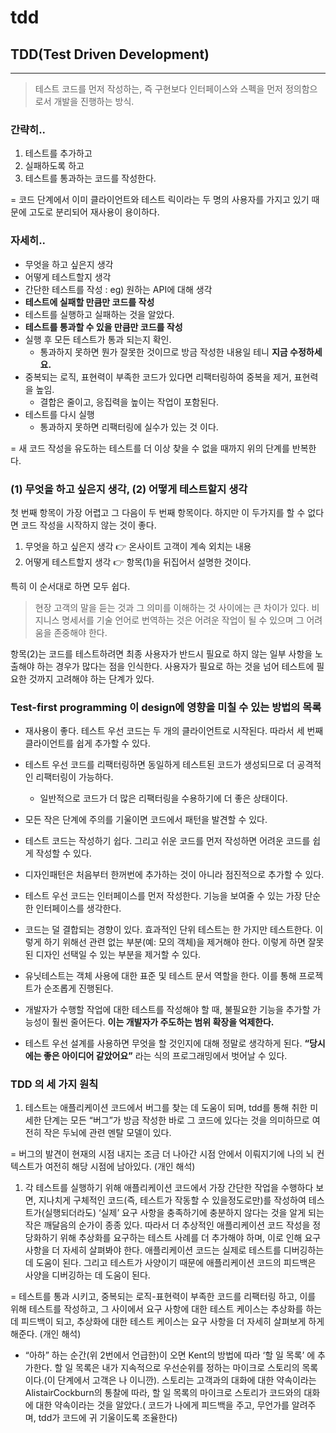 # tdd

## TDD(Test Driven Development)

---

> 테스트 코드를 먼저 작성하는, 즉 구현보다 인터페이스와 스펙을 먼저 정의함으로서 개발을 진행하는 방식.
> 

### 간략히..

1. 테스트를 추가하고
2. 실패하도록 하고
3. 테스트를 통과하는 코드를 작성한다.

= 코드 단계에서 이미 클라이언트와 테스트 릭이라는 두 명의 사용자를 가지고 있기 때문에 고도로 분리되어 재사용이 용이하다.

### 자세히..

- 무엇을 하고 싶은지 생각
- 어떻게 테스트할지 생각
- 간단한 테스트를 작성 : eg) 원하는 API에 대해 생각
- **테스트에 실패할 만큼만 코드를 작성**
- 테스트를 실행하고 실패하는 것을 알았다.
- **테스트를 통과할 수 있을 만큼만 코드를 작성**
- 실행 후 모든 테스트가 통과 되는지 확인.
    - 통과하지 못하면 뭔가 잘못한 것이므로 방금 작성한 내용일 테니 **************************************지금 수정하세요.**************************************
- 중복되는 로직, 표현력이 부족한 코드가 있다면 리팩터링하여 중복을 제거, 표현력을 높임.
    - 결합은 줄이고, 응집력을 높이는 작업이 포함된다.
- 테스트를 다시 실행
    - 통과하지 못하면 리팩터링에 실수가 있는 것 이다.

= 새 코드 작성을 유도하는 테스트를 더 이상 찾을 수 없을 때까지 위의 단계를 반복한다.

### (1) 무엇을 하고 싶은지 생각, (2) 어떻게 테스트할지 생각

첫 번째 항목이 가장 어렵고 그 다음이 두 번째 항목이다. 하지만 이 두가지를 할 수 없다면 코드 작성을 시작하지 않는 것이 좋다.

1. 무엇을 하고 싶은지 생각 👉 온사이트 고객이 계속 외치는 내용
2. 어떻게 테스트할지 생각 👉 항목(1)을 뒤집어서 설명한 것이다.

특히 이 순서대로 하면 모두 쉽다.

> 현장 고객의 말을 듣는 것과 그 의미를 이해하는 것 사이에는 큰 차이가 있다. 비지니스 명세서를 기술 언어로 번역하는 것은 어려운 작업이 될 수 있으며 그 어려움을 존중해야 한다.

항목(2)는 코드를 테스트하려면 최종 사용자가 반드시 필요로 하지 않는 일부 사항을 노출해야 하는 경우가 많다는 점을 인식한다. 사용자가 필요로 하는 것을 넘어 테스트에 필요한 것까지 고려해야 하는 단계가 있다.
> 

### Test-first programming 이 design에 영향을 미칠 수 있는 방법의 목록

- 재사용이 좋다. 테스트 우선 코드는 두 개의 클라이언트로 시작된다. 따라서 세 번째 클라이언트를 쉽게 추가할 수 있다.
- 테스트 우선 코드를 리팩터링하면 동일하게 테스트된 코드가 생성되므로 더 공격적인 리팩터링이 가능하다.
    - 일반적으로 코드가 더 많은 리팩터링을 수용하기에 더 좋은 상태이다.
- 모든 작은 단계에 주의를 기울이면 코드에서 패턴을 발견할 수 있다.
- 테스트 코드는 작성하기 쉽다. 그리고 쉬운 코드를 먼저 작성하면 어려운 코드를 쉽게 작성할 수 있다.
- 디자인패턴은 처음부터 한꺼번에 추가하는 것이 아니라 점진적으로 추가할 수 있다.

- 테스트 우선 코드는 인터페이스를 먼저 작성한다. 기능을 보여줄 수 있는 가장 단순한 인터페이스를 생각한다.
- 코드는 덜 결합되는 경향이 있다. 효과적인 단위 테스트는 한 가지만 테스트한다. 이렇게 하기 위해선 관련 없는 부분(예: 모의 객체)을 제거해야 한다. 이렇게 하면 잘못된 디자인 선택일 수 있는 부분을 제거할 수 있다.
- 유닛테스트는 객체 사용에 대한 표준 및 테스트 문서 역할을 한다. 이를 통해 프로젝트가 순조롭게 진행된다.
- 개발자가 수행할 작업에 대한 테스트를 작성해야 할 때, 불필요한 기능을 추가할 가능성이 훨씬 줄어든다. **********************************************************************************************************************이는 개발자가 주도하는 범위 확장을 억제한다.**********************************************************************************************************************
- 테스트 우선 설계를 사용하면 무엇을 할 것인지에 대해 정말로 생각하게 된다. **********************************************************************************************“당시에는 좋은 아이디어 같았어요”********************************************************************************************** 라는 식의 프로그래밍에서 벗어날 수 있다.

### TDD 의 세 가지 원칙

1. 테스트는 애플리케이션 코드에서 버그를 찾는 데 도움이 되며, tdd를 통해 취한 미세한 단계는 모든 “버그”가 방금 작성한 바로 그 코드에 있다는 것을 의미하므로 여전히 작은 두뇌에 관련 멘탈 모델이 있다.

= 버그의 발견이 현재의 시점 내지는 조금 더 나아간 시점 안에서 이뤄지기에 나의 뇌 컨텍스트가 여전히 해당 시점에 남아있다. (개인 해석)

1. 각 테스트를 실행하기 위해 애플리케이션 코드에서 가장 간단한 작업을 수행하다 보면, 지나치게 구체적인 코드(즉, 테스트가 작동할 수 있을정도로만)를 작성하여 테스트가(실행되더라도) ‘실제’ 요구 사항을 충족하기에 충분하지 않다는 것을 알게 되는 작은 깨달음의 순가이 종종 있다. 따라서 더 추상적인 애플리케이션 코드 작성을 정당화하기 위해 추상화를 요구하는 테스트 사례를 더 추가해야 하며, 이로 인해 요구 사항을 더 자세히 살펴봐야 한다. 애플리케이션 코드는 실제로 테스트를 디버깅하는 데 도움이 된다. 그리고 테스트가 사양이기 때문에 애플리케이션 코드의 피드백은 사양을 디버깅하는 데 도움이 된다.

= 테스트를 통과 시키고, 중복되는 로직-표현력이 부족한 코드를 리팩터링 하고, 이를 위해 테스트를 작성하고, 그 사이에서 요구 사항에 대한 테스트 케이스는 추상화를 하는데 피드백이 되고, 추상화에 대한 테스트 케이스는 요구 사항을 더 자세히 살펴보게 하게 해준다. (개인 해석)

- “아하” 하는 순간(위 2번에서 언급한)이 오면 Kent의 방법에 따라 ‘할 일 목록’ 에 추가한다. 할 일 목록은 내가 지속적으로 우선순위를 정하는 마이크로 스토리의 목록이다.(이 단계에서 고객은 나 이니깐). 스토리는 고객과의 대화에 대한 약속이라는 AlistairCockburn의 통찰에 따라, 할 일 목록의 마이크로 스토리가 코드와의 대화에 대한 약속이라는 것을 알았다.( 코드가 나에게 피드백을 주고, 무언가를 알려주며, tdd가 코드에 귀 기울이도록 조율한다)